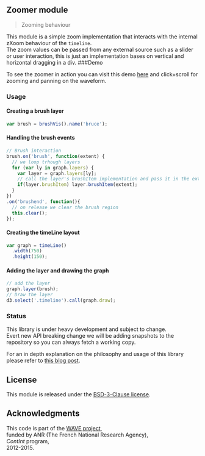 ## Zoomer module

> Zooming behaviour

This module is a simple zoom implementation that interacts with the internal zXoom behaviour of the `timeline`.  
The zoom values can be passed from any external source such as a slider or user interaction, this is just an implementation bases on vertical and horizontal dragging in a div.
###Demo

To see the zoomer in action you can visit this demo [here](https://ircam-rnd.github.io/waveform-vis) and click+scroll for zooming and panning on the waveform.
### Usage

#### Creating a brush layer
```js
var brush = brushVis().name('bruce');
```

#### Handling the brush events
```js
// Brush interaction
brush.on('brush', function(extent) {
  // we loop trhough layers
  for (var ly in graph.layers) {
    var layer = graph.layers[ly];
    // call the layer's brushItem implementation and pass it in the extent
    if(layer.brushItem) layer.brushItem(extent);
  }
})
.on('brushend', function(){
  // on release we clear the brush region
  this.clear();
});
```

#### Creating the timeLine layout
```js
var graph = timeLine()
  .width(750)
  .height(150);
```

#### Adding the layer and drawing the graph
```js
// add the layer
graph.layer(brush);
// Draw the layer
d3.select('.timeline').call(graph.draw);
```
### Status

This library is under heavy development and subject to change.  
Evert new API breaking change we will be adding snapshots to the repository so you can always fetch a working copy.

For an in depth  explanation on the philosophy and usage of this library please refer to [this blog post](http://wave.ircam.fr/publications/visual-tools/).
## License
This module is released under the [BSD-3-Clause license](http://opensource.org/licenses/BSD-3-Clause).
## Acknowledgments
This code is part of the [WAVE project](http://wave.ircam.fr),  
funded by ANR (The French National Research Agency),  
_ContInt_ program,  
2012-2015.